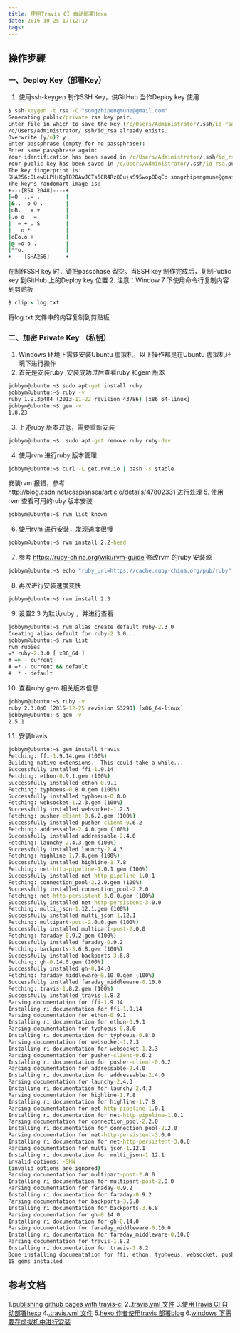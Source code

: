 ```yaml
---
title: 使用Travis CI 自动部署Hexo
date: 2016-10-25 17:12:17
tags:
---
```


## 操作步骤

### 一、Deploy Key（部署Key）
1. 使用ssh-keygen 制作SSH Key，供GitHub 当作Deploy key 使用
```cmd
$ ssh-keygen -t rsa -C "songzhipengmune@gmail.com"
Generating public/private rsa key pair.
Enter file in which to save the key (/c/Users/Administrator/.ssh/id_rsa):
/c/Users/Administrator/.ssh/id_rsa already exists.
Overwrite (y/n)? y
Enter passphrase (empty for no passphrase):
Enter same passphrase again:
Your identification has been saved in /c/Users/Administrator/.ssh/id_rsa.
Your public key has been saved in /c/Users/Administrator/.ssh/id_rsa.pub.
The key fingerprint is:
SHA256:QLewULPH+KgT82OAwJCTs5CR4Rz8Du+sS95wopODqEo songzhipengmune@gmail.com
The key's randomart image is:
+---[RSA 2048]----+
|=O  ..= .        |
|&..  o O .       |
|oB.   = +        |
|.o o   =         |
|  = + . S        |
|   o *           |
|oEo.o +          |
|@ =o o .         |
|**o.             |
+----[SHA256]-----+
```
  在制作SSH key 时，请把passphase 留空。当SSH key 制作完成后，复制Public key 到GitHub 上的Deploy key 位置
2. 注意：Window 7 下使用命令行复制内容到剪贴板
```cmd
$ clip < log.txt
```
  将log.txt 文件中的内容复制到剪贴板

### 二、加密 Private Key （私钥）
1. Windows 环境下需要安装Ubuntu 虚拟机，以下操作都是在Ubuntu 虚拟机环境下进行操作
2. 首先是安装ruby ,安装成功过后查看ruby 和gem 版本
```cmd
jobbym@ubuntu:~$ sudo apt-get install ruby
jobbym@ubuntu:~$ ruby -v
ruby 1.9.3p484 (2013-11-22 revision 43786) [x86_64-linux]
jobbym@ubuntu:~$ gem -v
1.8.23
```
3. 上述ruby 版本过低，需要重新安装
```cmd
jobbym@ubuntu:~$  sudo apt-get remove ruby ruby-dev
```
4. 使用rvm 进行ruby 版本管理
```cmd
jobbym@ubuntu:~$ curl -L get.rvm.io | bash -s stable
```
  安装rvm 报错，参考 http://blog.csdn.net/caspiansea/article/details/47802331 进行处理
5. 使用rvm 查看可用的ruby 版本安装
```cmd
jobbym@ubuntu:~$ rvm list known
```
6. 使用rvm 进行安装，发现速度很慢
```cmd
jobbym@ubuntu:~$ rvm install 2.2-head
```
7. 参考 https://ruby-china.org/wiki/rvm-guide 修改rvm 的ruby 安装源
```cmd
jobbym@ubuntu:~$ echo "ruby_url=https://cache.ruby-china.org/pub/ruby" > ~/.rvm/user/db
```
8. 再次进行安装速度变快
```cmd
jobbym@ubuntu:~$ rvm install 2.3
```
9. 设置2.3 为默认ruby ，并进行查看
```cmd
jobbym@ubuntu:~$ rvm alias create default ruby-2.3.0
Creating alias default for ruby-2.3.0...
jobbym@ubuntu:~$ rvm list
rvm rubies
=* ruby-2.3.0 [ x86_64 ]
# => - current
# =* - current && default
#  * - default
```
10. 查看ruby gem 相关版本信息
```cmd
jobbym@ubuntu:~$ ruby -v
ruby 2.3.0p0 (2015-12-25 revision 53290) [x86_64-linux]
jobbym@ubuntu:~$ gem -v
2.5.1
```
11. 安装travis
```cmd
jobbym@ubuntu:~$ gem install travis
Fetching: ffi-1.9.14.gem (100%)
Building native extensions.  This could take a while...
Successfully installed ffi-1.9.14
Fetching: ethon-0.9.1.gem (100%)
Successfully installed ethon-0.9.1
Fetching: typhoeus-0.8.0.gem (100%)
Successfully installed typhoeus-0.8.0
Fetching: websocket-1.2.3.gem (100%)
Successfully installed websocket-1.2.3
Fetching: pusher-client-0.6.2.gem (100%)
Successfully installed pusher-client-0.6.2
Fetching: addressable-2.4.0.gem (100%)
Successfully installed addressable-2.4.0
Fetching: launchy-2.4.3.gem (100%)
Successfully installed launchy-2.4.3
Fetching: highline-1.7.8.gem (100%)
Successfully installed highline-1.7.8
Fetching: net-http-pipeline-1.0.1.gem (100%)
Successfully installed net-http-pipeline-1.0.1
Fetching: connection_pool-2.2.0.gem (100%)
Successfully installed connection_pool-2.2.0
Fetching: net-http-persistent-3.0.0.gem (100%)
Successfully installed net-http-persistent-3.0.0
Fetching: multi_json-1.12.1.gem (100%)
Successfully installed multi_json-1.12.1
Fetching: multipart-post-2.0.0.gem (100%)
Successfully installed multipart-post-2.0.0
Fetching: faraday-0.9.2.gem (100%)
Successfully installed faraday-0.9.2
Fetching: backports-3.6.8.gem (100%)
Successfully installed backports-3.6.8
Fetching: gh-0.14.0.gem (100%)
Successfully installed gh-0.14.0
Fetching: faraday_middleware-0.10.0.gem (100%)
Successfully installed faraday_middleware-0.10.0
Fetching: travis-1.8.2.gem (100%)
Successfully installed travis-1.8.2
Parsing documentation for ffi-1.9.14
Installing ri documentation for ffi-1.9.14
Parsing documentation for ethon-0.9.1
Installing ri documentation for ethon-0.9.1
Parsing documentation for typhoeus-0.8.0
Installing ri documentation for typhoeus-0.8.0
Parsing documentation for websocket-1.2.3
Installing ri documentation for websocket-1.2.3
Parsing documentation for pusher-client-0.6.2
Installing ri documentation for pusher-client-0.6.2
Parsing documentation for addressable-2.4.0
Installing ri documentation for addressable-2.4.0
Parsing documentation for launchy-2.4.3
Installing ri documentation for launchy-2.4.3
Parsing documentation for highline-1.7.8
Installing ri documentation for highline-1.7.8
Parsing documentation for net-http-pipeline-1.0.1
Installing ri documentation for net-http-pipeline-1.0.1
Parsing documentation for connection_pool-2.2.0
Installing ri documentation for connection_pool-2.2.0
Parsing documentation for net-http-persistent-3.0.0
Installing ri documentation for net-http-persistent-3.0.0
Parsing documentation for multi_json-1.12.1
Installing ri documentation for multi_json-1.12.1
invalid options: -SHN
(invalid options are ignored)
Parsing documentation for multipart-post-2.0.0
Installing ri documentation for multipart-post-2.0.0
Parsing documentation for faraday-0.9.2
Installing ri documentation for faraday-0.9.2
Parsing documentation for backports-3.6.8
Installing ri documentation for backports-3.6.8
Parsing documentation for gh-0.14.0
Installing ri documentation for gh-0.14.0
Parsing documentation for faraday_middleware-0.10.0
Installing ri documentation for faraday_middleware-0.10.0
Parsing documentation for travis-1.8.2
Installing ri documentation for travis-1.8.2
Done installing documentation for ffi, ethon, typhoeus, websocket, pusher-client, addressable, launchy, highline, net-http-pipeline, connection_pool, net-http-persistent, multi_json, multipart-post, faraday, backports, gh, faraday_middleware, travis after 37 seconds
18 gems installed
```

## 参考文档

1.[publishing github pages with travis-ci](http://notes.iissnan.com/2016/publishing-github-pages-with-travis-ci/)
2.[.travis.yml 文件](https://github.com/iissnan/theme-next-docs/blob/master/.travis.yml)
3.[使用Travis CI 自动部署hexo](http://blog.acwong.org/2016/03/20/auto-deploy-hexo-with-travis-CI/)
4.[.travis.yml 文件](https://github.com/acwong00/blog/blob/master/.travis.yml)
5.[hexo 作者使用travis 部署blog](https://zespia.tw/blog/2015/01/21/continuous-deployment-to-github-with-travis/)
6.[windows 下需要在虚拟机中进行安装](http://blog.csdn.net/lablenet/article/details/52509663)
